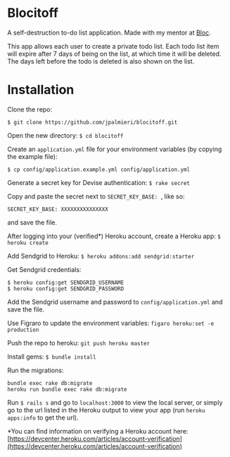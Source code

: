 Blocitoff
==========

A self-destruction to-do list application. Made with my mentor at [Bloc](http://www.bloc.io).

This app allows each user to create a private todo list. Each todo list item will expire after 7 days of being on the list, at which time it will be deleted. The days left before the todo is deleted is also shown on the list.

Installation
=====

Clone the repo:
```
$ git clone https://github.com/jpalmieri/blocitoff.git
```

Open the new directory: `$ cd blocitoff`

Create an `application.yml` file for your environment variables (by copying the example file):
```
$ cp config/application.example.yml config/application.yml
```

Generate a secret key for Devise authentication: `$ rake secret`

Copy and paste the secret next to `SECRET_KEY_BASE: `, like so:
```
SECRET_KEY_BASE: XXXXXXXXXXXXXXX
```

and save the file.

After logging into your (verified*) Heroku account, create a Heroku app:
`$ heroku create`

Add Sendgrid to Heroku:
`$ heroku addons:add sendgrid:starter`

Get Sendgrid credentials:
```
$ heroku config:get SENDGRID_USERNAME
$ heroku config:get SENDGRID_PASSWORD
```

Add the Sendgrid username and password to `config/application.yml` and save the file.

Use Figraro to update the environment variables:
`figaro heroku:set -e production`

Push the repo to heroku:
`git push heroku master`

Install gems: `$ bundle install`

Run the migrations:
```
bundle exec rake db:migrate
heroku run bundle exec rake db:migrate
```

Run `$ rails s` and go to `localhost:3000` to view the local server, or simply go to the url listed in the Heroku output to view your app (run `heroku apps:info` to get the url).

*You can find information on verifying a Heroku account here: [https://devcenter.heroku.com/articles/account-verification](https://devcenter.heroku.com/articles/account-verification)
